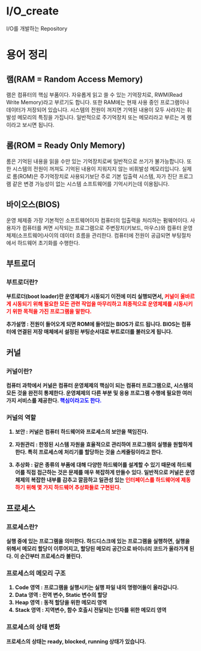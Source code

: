 # I/O_create
I/O를 개발하는 Repository

# 용어 정리

## 램(RAM = Random Access Memory)

램은 컴퓨터의 핵심 부품이다. 자유롭게 읽고 쓸 수 있는 기억장치로, RWM(Read Write Memory)라고 부르기도 합니다. 또한 RAM에는 현재 사용 중인 프로그램이나 데이터가 저장되어 있습니다. 시스템의 전원이 꺼지면 기억된 내용이 모두 사라지는 휘발성 메모리의 특징을 가집니다. 일반적으로 주기억장치 또는 메모리라고 부르는 게 램이라고 보시면 됩니다.

## 롬(ROM = Ready Only Memory)

롬은 기억된 내용을 읽을 수만 있는 기억장치로써 일반적으로 쓰기가 불가능합니다. 또한 시스템의 전원이 꺼져도 기억된 내용이 지워지지 않는 비휘발성 메모리입니다. 실제로 롬(ROM)은 주기억장치로 사용되기보단 주로 기본 입출력 시스템, 자가 진단 프로그램 같은 변경 가능성이 없는 시스템 소프트웨어를 기억시키는데 이용됩니다.

## 바이오스(BIOS)

운영 체제중 가장 기본적인 소프트웨어이자 컴퓨터의 입출력을 처리하는 펌웨어이다. 사용자가 컴퓨터를 켜면 시작되는 프로그램으로 주변장치(키보드, 마우스)와 컴퓨터 운영체제(소프트웨어)사이의 데이터 흐름을 관리한다. 컴퓨터에 전원이 공급되면 부팅절차에서 하드웨어 초기화를 수행한다.

## 부트로더

### 부트로더란?

<b>부트로더(boot loader)<b/>란 운영체제가 시동되기 이전에 미리 실행되면서, <span style="color : red ;">커널<span/>이 올바르게 시동되기 위해 필요한 모든 관련 작업을 마무리하고 최종적으로 운영체제를 시동시키기 위한 목적을 가진 프로그램을 말한다.
  
추가설명 : 전원이 들어오게 되면 ROM에 들어있는 BIOS가 로드 됩니다. BIOS는 컴퓨터에 연결된 저장 매체에서 설정된 부팅순서대로 부트로더를 불러오게 됩니다.

## 커널

### 커널이란?

컴퓨터 과학에서 커널은 컴퓨터 운영체제의 핵심이 되는 컴퓨터 프로그램으로, 시스템의 모든 것을 완전히 통제한다. 운영체제의 다른 부분 및 응용 프로그램 수행에 필요한 여러가지 서비스를 제공한다. <span style="color : blue ;">핵심<span/>이라고도 한다. 

### 커널의 역할

1. 보안 : 커널은 컴퓨터 하드웨어와 프로세스의 보안을 책임진다.

2. 자원관리 : 한정된 시스템 자원을 효율적으로 관리하여 프로그램의 실행을 원할하게 한다. 특히 프로세스에 처리기를 할당하는 것을 스케줄링이라고 한다.

3. 추상화 : 같은 종류의 부품에 대해 다양한 하드웨어를 설계할 수 있기 때문에 하드웨어를 직접 접근하는 것은 문제를 매우 복잡하게 만들수 있다. 일반적으로 커널은 운영체제의 복잡한 내부를 감추고 깔끔하고 일관성 있는 <span style="color : red ;">인터페이스<span/>를 하드웨어에 제동하기 위해 몇 가지 하드웨어 추상화들로 구현된다. 

## 프로세스

### 프로세스란?

실행 중에 있는 프로그램을 의미한다. 하드디스크에 있는 프로그램을 실행하면, 실행을 위해서 메모리 할당이 이루어지고, 할당된 메모리 공간으로 바이너리 코드가 올라가게 된다. 이 순간부터 프로세스라 불린다.

### 프로세스의 메모리 구조

1. Code 영역 : 프로그램을 실행시키는 실행 파일 내의 명령어들이 올라갑니다.
2. Data 영역 : 전역 변수, Static 변수의 할당
3. Heap 영역 : 동적 할당을 위한 메모리 영역
4. Stack 영역 : 지역변수, 함수 호출시 전달되는 인자를 위한 메모리 영역

### 프로세스의 상태 변화

프로세스의 상태는 ready, blocked, running 상태가 있습니다.









